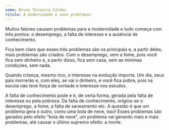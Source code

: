 ```yaml
---
nome: Bruno Teixeira Caldas
titulo: A modernidade e seus problemas
---
```




Muitos fatores causam problemas para a modernidade e tudo começa com três pontos: o desemprego, a falta de interesse e a ausência de conhecimento.

Fica bem claro que esses três problemas são os principais e, a partir deles, mais problemas são criados. Com o desemprego, vem a fome, pois você fica sem dinheiro e, a partir disso, fica sem casa, sem as mínimas condições, sem nada.

Quando criança, mesmo rico, o interesse na evolução importa. Um dia, seus pais morrerão e, com eles, se vai o dinheiro, e você fica pobre, pois na escola não teve força de vontade e interesse nos estudos.

A falta de conhecimento pode e é, de certa forma, gerada pela falta de interesse ou pela pobreza. Da falta de conhecimento, origina-se o desemprego, a fome, a falta de saneamento etc. A questão é que um problema gera o outro, como uma bola de neve, isso! Esses problemas são gerados pelo efeito “bola de neve”, um problema vai gerando mais e mais problemas, até causar o último supremo efeito: a morte.

